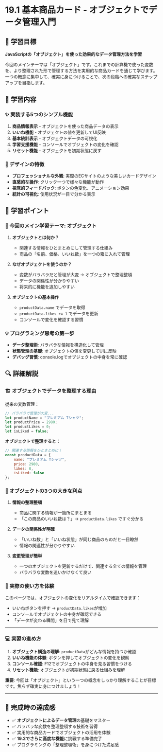 # 19.1 基本商品カード - オブジェクトでデータ管理入門

## 🎯 学習目標

**JavaScriptの「オブジェクト」を使った効果的なデータ管理方法を学習**

今回のメインテーマは「オブジェクト」です。これまでの計算機で使った変数を、より整理された形で管理する方法を実用的な商品カードを通じて学びます。一つの概念に集中して、確実に身につけることで、次の段階への確実なステップアップを目指します。

## 📖 学習内容

### ✨ 実装する5つのシンプル機能

1. **商品情報表示** - オブジェクトを使った商品データの表示
2. **いいね機能** - オブジェクトの値を更新してUI反映
3. **基本統計表示** - オブジェクトデータの可視化
4. **学習支援機能** - コンソールでオブジェクトの変化を確認
5. **リセット機能** - オブジェクトを初期状態に戻す

### 🎨 デザインの特徴

- **プロフェッショナルな外観**: 実際のECサイトのような美しいカードデザイン
- **直感的な操作**: クリック一つで様々な機能が動作
- **視覚的フィードバック**: ボタンの色変化、アニメーション効果
- **統計の可視化**: 使用状況が一目で分かる表示

## 📝 学習ポイント

### 🔧 今回のメイン学習テーマ: オブジェクト

1. **オブジェクトとは何か？**
   - 関連する情報をひとまとめにして管理する仕組み
   - 商品の「名前、価格、いいね数」を一つの箱に入れて管理

2. **なぜオブジェクトを使うのか？**
   - 変数がバラバラだと管理が大変 → オブジェクトで整理整頓
   - データの関係性が分かりやすい
   - 将来的に機能を追加しやすい

3. **オブジェクトの基本操作**
   - `productData.name` でデータを取得
   - `productData.likes += 1` でデータを更新
   - コンソールで変化を確認する習慣

### 💡 プログラミング思考の第一歩

- **データ整理術**: バラバラな情報を構造化して管理
- **状態管理の基礎**: オブジェクトの値を変更してUIに反映
- **デバッグ習慣**: console.logでオブジェクトの中身を常に確認

## 🔍 詳細解説

### 🏗️ オブジェクトでデータを整理する理由

従来の変数管理：
```javascript
// バラバラで管理が大変...
let productName = "プレミアム Tシャツ";
let productPrice = 2980;
let productLikes = 0;
let isLiked = false;
```

**オブジェクトで整理すると：**
```javascript
// 関連する情報をひとまとめに！
const productData = {
    name: "プレミアム Tシャツ",
    price: 2980,
    likes: 0,
    isLiked: false
};
```

### 🎯 オブジェクトの3つの大きな利点

1. **情報の整理整頓**
   - 商品に関する情報が一箇所にまとまる
   - 「この商品のいいね数は？」→ `productData.likes` ですぐ分かる

2. **データの関係性が明確**
   - 「いいね数」と「いいね状態」が同じ商品のものだと一目瞭然
   - 情報の関連性が分かりやすい

3. **変更管理が簡単**
   - 一つのオブジェクトを更新するだけで、関連する全ての情報を管理
   - バラバラな変数を追いかけなくて良い

### 🚀 実際の使い方を体験

このページでは、オブジェクトの変化をリアルタイムで確認できます：

- いいねボタンを押す → `productData.likes`が増加
- コンソールでオブジェクトの中身が確認できる
- 「データが変わる瞬間」を目で見て理解

---

### 💻 実習の進め方

1. **オブジェクト構造の理解**: `productData`がどんな情報を持つか確認
2. **いいね機能の体験**: ボタンを押してオブジェクトの変化を観察
3. **コンソール確認**: F12でオブジェクトの中身を見る習慣をつける
4. **リセット機能**: オブジェクトが初期状態に戻る仕組みを理解

**重要**: 今回は「オブジェクト」という一つの概念をしっかり理解することが目標です。焦らず確実に身につけましょう！

---

## 🎉 完成時の達成感

- ✅ **オブジェクトによるデータ管理**の基礎をマスター
- ✅ バラバラな変数を整理整頓する技術を習得
- ✅ 実用的な商品カードでオブジェクトの活用を体験
- ✅ **19.2でさらに高度な機能**に挑戦する準備完了
- ✅ プログラミングの「整理整頓術」を身につけた満足感